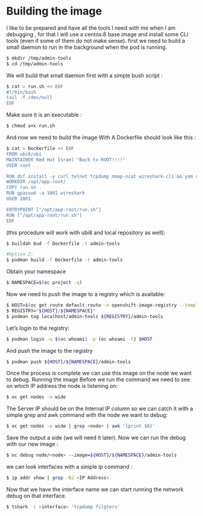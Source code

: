 # Building the image

I like to be prepared and have all the tools I need with me when I am debugging , for that I will use a centos:8 base 
image and install some CLI tools (even if some of them do not make sense).
first we need to build a small daemon to run in the background when the pod is running.

```bash
$ mkdir /tmp/admin-tools
$ cd /tmp/admin-tools
```

We will build that small daemon first with a simple bush script :

```bash
$ cat > run.sh << EOF
#!/bin/bash
tail -f /dev/null
EOF
```

Make sure it is an executable :
```bash
$ chmod a+x run.sh
```

And now we need to build the image With A Dockerfile should look like this :
```bash
$ cat > Dockerfile << EOF
FROM ubi8/ubi
MAINTAINER Red Hat Israel "Back to ROOT!!!!"
USER root

RUN dnf install -y curl telnet tcpdump nmap-ncat wireshark-cli && yum clean all
WORKDIR /opt/app-root/
COPY run.sh .
RUN gpasswd -a 1001 wireshark
USER 1001

ENTRYPOINT ["/opt/app-root/run.sh"]
RUN ["/opt/app-root/run.sh"]
EOF
```

(this procedure will work with ubi8 and local repository as well):
```bash
$ buildah bud -f Dockerfile -t admin-tools

#Option 2:
$ podman build -f Dockerfile -t admin-tools
```

Obtain your namespace
```bash
$ NAMESPACE=$(oc project -q)
```

Now we need to push the image to a registry which is available:
```bash
$ HOST=$(oc get route default-route -n openshift-image-registry --template='{{ .spec.host }}')
$ REGISTRY="${HOST}/${NAMESPACE}"
$ podman tag localhost/admin-tools ${REGISTRY}/admin-tools
```

Let’s login to the registry:
```bash
$ podman login -u $(oc whoami) -p (oc whoami -t) $HOST
```

And push the image to the registry
```bash
$ podman push ${HOST}/${NAMESPACE}/admin-tools
````

Once the process is complete we can use this image on the node we want to debug.
Running the image
Before we run the command we need to see on which IP address the node is listening on:
```bash
$ oc get nodes -o wide
```

The Server IP should be on the Internal IP column so we can catch it with a simple grep and awk command with the node we want to debug:
```bash
$ oc get nodes -o wide | grep <node> | awk '{print $6}'
```

Save the output a side (we will need it later).
Now we can run the debug with our new image :

```bash
$ oc debug node/<node> --image=${HOST}/${NAMESPACE}/admin-tools
````

we can look interfaces with a simple ip command :
```bash
$ ip addr show | grep -B2 <IP Address>
```

Now that we have the interface name we can start running the network debug on that interface.
```bash
$ tshark -i <interface> 'tcpdump filgters'
```
